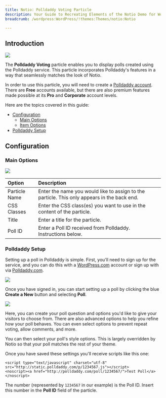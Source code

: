 ```yaml
---
title: Notio: Polldaddy Voting Particle
description: Your Guide to Recreating Elements of the Notio Demo for WordPress
breadcrumb: /wordpress:WordPress/!themes:Themes/notio:Notio

---
```


## Introduction

![](assets/particle_polldaddy1.jpeg)

The **Polldaddy Voting** particle enables you to display polls created using the Polldaddy service. This particle incorporates Polldaddy's features in a way that seamlessly matches the look of Notio.

In order to use this particle, you will need to create a [Polldaddy account](https://polldaddy.com/pricing/). There are **Free** accounts available, but there are also premium features made possible at its **Pro** and **Corporate** account levels.

Here are the topics covered in this guide:

* [Configuration](#configuration)
    - [Main Options](#main-options)
    - [Item Options](#item-options)
* [Polldaddy Setup](#polldaddy-setup)

## Configuration

### Main Options 

![](assets/particle_polldaddy2.jpeg)

| Option        | Description                                                                                 |
| :-----        | :-----                                                                                      |
| Particle Name | Enter the name you would like to assign to the particle. This only appears in the back end. |
| CSS Classes   | Enter the CSS class(es) you want to use in the content of the particle.                     |
| Title         | Enter a title for the particle.                                                             |
| Poll ID       | Enter a Poll ID received from Polldaddy. Instructions below.                                |

### Polldaddy Setup

Setting up a poll in Polldaddy is simple. First, you'll need to sign up for the service, and you can do this with a [WordPress.com](http://wordpress.com) account or sign up with via [Polldaddy.com](https://polldaddy.com/pricing/).

![](assets/particle_polldaddy4.jpeg)

Once you have signed in, you can start setting up a poll by clicking the blue **Create a New** button and selecting **Poll**.

![](assets/particle_polldaddy5.jpeg)

Here, you can create your poll question and options you'd like to give your visitors to choose from. There are also advanced options to help you refine how your poll behaves. You can even select options to prevent repeat voting, allow comments, and more.

You can then select your poll's style options. This is largely overridden by Notio so that your poll matches the rest of your theme.

Once you have saved these settings you'll receive scripts like this one:

```
<script type="text/javascript" charset="utf-8" src="http://static.polldaddy.com/p/1234567.js"></script>
<noscript><a href="http://polldaddy.com/poll/1234567/">Test Poll</a></noscript>
```

The number (represented by `1234567` in our example) is the Poll ID. Insert this number in the **Poll ID** field of the particle.
